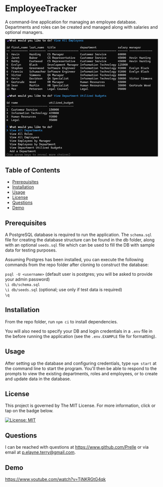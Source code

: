 # EmployeeTracker

A command-line application for managing an employee database. Departments and roles can be created and managed along with salaries and optional managers.

![Demo of application running in the console](media/sample.png)

## Table of Contents

- [Prerequisites](#prerequisites)
- [Installation](#installation)
- [Usage](#usage)
- [License](#license)
- [Questions](#questions)
- [Demo](#demo)

## Prerequisites

A PostgreSQL database is required to run the application. The `schema.sql` file for creating the database structure can be found in the db folder, along with an optional `seeds.sql` file which can be used to fill the DB with sample data for testing purposes.

Assuming Postgres has been installed, you can execute the following commands from the repo folder after cloning to construct the database:

`psql -U <username>` (default user is postgres; you will be asked to provide your admin password)<br>
`\i db/schema.sql`<br>
`\i db/seeds.sql` (optional; use only if test data is required)<br>
`\q`

## Installation

From the repo folder, run `npm ci` to install dependencies.

You will also need to specify your DB and login credentials in a `.env` file in the before running the application (see the `.env.EXAMPLE` file for formatting).

## Usage

After setting up the database and configuring credentials, type `npm start` at the command line to start the program. You'll then be able to respond to the prompts to view the existing departments, roles and employees, or to create and update data in the database.

## License

This project is governed by The MIT License. For more information, click or tap on the badge below.

[![License: MIT](https://img.shields.io/badge/License-MIT-yellow.svg)](https://opensource.org/licenses/MIT)

## Questions

I can be reached with questions at https://www.github.com/Prelle or via email at p.elayne.terry@gmail.com.

## Demo

https://www.youtube.com/watch?v=TjNKRGtG4qk